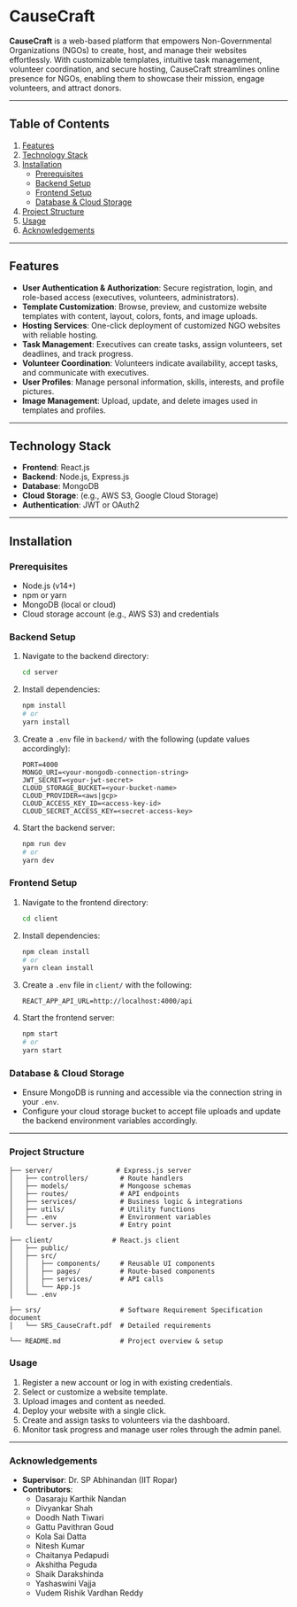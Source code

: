 # CauseCraft

**CauseCraft** is a web-based platform that empowers Non-Governmental Organizations (NGOs) to create, host, and manage their websites effortlessly. With customizable templates, intuitive task management, volunteer coordination, and secure hosting, CauseCraft streamlines online presence for NGOs, enabling them to showcase their mission, engage volunteers, and attract donors.

---

## Table of Contents

1. [Features](#features)  
2. [Technology Stack](#technology-stack)  
3. [Installation](#installation)  
   - [Prerequisites](#prerequisites)  
   - [Backend Setup](#backend-setup)  
   - [Frontend Setup](#frontend-setup)  
   - [Database & Cloud Storage](#database--cloud-storage)  
4. [Project Structure](#project-structure)  
5. [Usage](#usage)  
6. [Acknowledgements](#acknowledgements)

---

## Features

- **User Authentication & Authorization**: Secure registration, login, and role-based access (executives, volunteers, administrators).  
- **Template Customization**: Browse, preview, and customize website templates with content, layout, colors, fonts, and image uploads.  
- **Hosting Services**: One-click deployment of customized NGO websites with reliable hosting.  
- **Task Management**: Executives can create tasks, assign volunteers, set deadlines, and track progress.  
- **Volunteer Coordination**: Volunteers indicate availability, accept tasks, and communicate with executives.  
- **User Profiles**: Manage personal information, skills, interests, and profile pictures.  
- **Image Management**: Upload, update, and delete images used in templates and profiles.

---

## Technology Stack

- **Frontend**: React.js  
- **Backend**: Node.js, Express.js  
- **Database**: MongoDB  
- **Cloud Storage**: (e.g., AWS S3, Google Cloud Storage)  
- **Authentication**: JWT or OAuth2

---

## Installation

### Prerequisites

- Node.js (v14+)  
- npm or yarn  
- MongoDB (local or cloud)  
- Cloud storage account (e.g., AWS S3) and credentials

### Backend Setup

1. Navigate to the backend directory:  
   ```bash
   cd server
   ```
2. Install dependencies:
   ```bash
   npm install
   # or
   yarn install
   ```
3. Create a ```.env``` file in ```backend/``` with the following (update values accordingly):
   ```text
   PORT=4000
   MONGO_URI=<your-mongodb-connection-string>
   JWT_SECRET=<your-jwt-secret>
   CLOUD_STORAGE_BUCKET=<your-bucket-name>
   CLOUD_PROVIDER=<aws|gcp>
   CLOUD_ACCESS_KEY_ID=<access-key-id>
   CLOUD_SECRET_ACCESS_KEY=<secret-access-key>
   ```
4. Start the backend server:
   ```bash
   npm run dev
   # or
   yarn dev
   ```
   
### Frontend Setup

1. Navigate to the frontend directory:  
   ```bash
   cd client
   ```
2. Install dependencies:
   ``` bash
   npm clean install
   # or
   yarn clean install
   ```
3. Create a ```.env``` file in ```client/``` with the following:
   ```text
   REACT_APP_API_URL=http://localhost:4000/api
   ```
4. Start the frontend server:
   ```bash
   npm start
   # or
   yarn start
   ```
### Database & Cloud Storage

- Ensure MongoDB is running and accessible via the connection string in your `.env`.  
- Configure your cloud storage bucket to accept file uploads and update the backend environment variables accordingly.

---
  

### Project Structure
```text
├── server/                # Express.js server
│   ├── controllers/        # Route handlers
│   ├── models/             # Mongoose schemas
│   ├── routes/             # API endpoints
│   ├── services/           # Business logic & integrations
│   ├── utils/              # Utility functions
│   ├── .env                # Environment variables
│   └── server.js           # Entry point

├── client/               # React.js client
│   ├── public/
│   ├── src/
│   │   ├── components/     # Reusable UI components
│   │   ├── pages/          # Route-based components
│   │   ├── services/       # API calls
│   │   └── App.js
│   └── .env

├── srs/                    # Software Requirement Specification document
│   └── SRS_CauseCraft.pdf  # Detailed requirements

└── README.md               # Project overview & setup
```
### Usage

1. Register a new account or log in with existing credentials.  
2. Select or customize a website template.  
3. Upload images and content as needed.  
4. Deploy your website with a single click.  
5. Create and assign tasks to volunteers via the dashboard.  
6. Monitor task progress and manage user roles through the admin panel.  

---

### Acknowledgements

- **Supervisor**: Dr. SP Abhinandan (IIT Ropar)  
- **Contributors**:  
  - Dasaraju Karthik Nandan  
  - Divyankar Shah  
  - Doodh Nath Tiwari  
  - Gattu Pavithran Goud  
  - Kola Sai Datta  
  - Nitesh Kumar  
  - Chaitanya Pedapudi  
  - Akshitha Peguda  
  - Shaik Darakshinda  
  - Yashaswini Vajja  
  - Vudem Rishik Vardhan Reddy  
